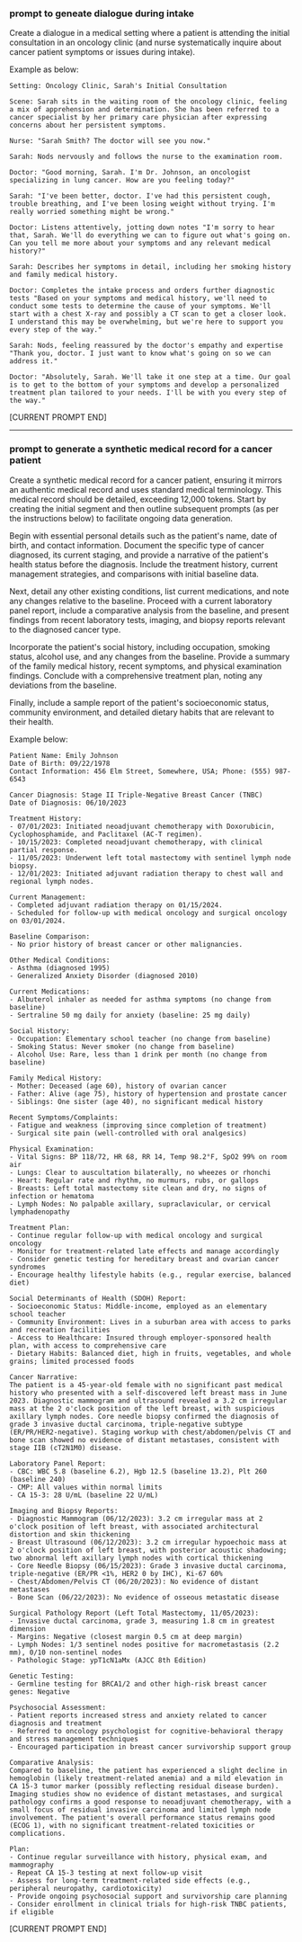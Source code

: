 ### prompt to geneate dialogue during intake

Create a dialogue in a medical setting where a patient is attending the initial consultation in an oncology clinic (and nurse systematically inquire about cancer patient symptoms or issues during intake). 

Example as below:
```
Setting: Oncology Clinic, Sarah's Initial Consultation

Scene: Sarah sits in the waiting room of the oncology clinic, feeling a mix of apprehension and determination. She has been referred to a cancer specialist by her primary care physician after expressing concerns about her persistent symptoms.

Nurse: "Sarah Smith? The doctor will see you now."

Sarah: Nods nervously and follows the nurse to the examination room.

Doctor: "Good morning, Sarah. I'm Dr. Johnson, an oncologist specializing in lung cancer. How are you feeling today?"

Sarah: "I've been better, doctor. I've had this persistent cough, trouble breathing, and I've been losing weight without trying. I'm really worried something might be wrong."

Doctor: Listens attentively, jotting down notes "I'm sorry to hear that, Sarah. We'll do everything we can to figure out what's going on. Can you tell me more about your symptoms and any relevant medical history?"

Sarah: Describes her symptoms in detail, including her smoking history and family medical history.

Doctor: Completes the intake process and orders further diagnostic tests "Based on your symptoms and medical history, we'll need to conduct some tests to determine the cause of your symptoms. We'll start with a chest X-ray and possibly a CT scan to get a closer look. I understand this may be overwhelming, but we're here to support you every step of the way."

Sarah: Nods, feeling reassured by the doctor's empathy and expertise "Thank you, doctor. I just want to know what's going on so we can address it."

Doctor: "Absolutely, Sarah. We'll take it one step at a time. Our goal is to get to the bottom of your symptoms and develop a personalized treatment plan tailored to your needs. I'll be with you every step of the way."
```

[CURRENT PROMPT END]

----

### prompt to generate a synthetic medical record for a cancer patient

Create a synthetic medical record for a cancer patient, ensuring it mirrors an authentic medical record and uses standard medical terminology. This medical record should be detailed, exceeding 12,000 tokens. Start by creating the initial segment and then outline subsequent prompts (as per the instructions below) to facilitate ongoing data generation.

Begin with essential personal details such as the patient's name, date of birth, and contact information. Document the specific type of cancer diagnosed, its current staging, and provide a narrative of the patient's health status before the diagnosis. Include the treatment history, current management strategies, and comparisons with initial baseline data.

Next, detail any other existing conditions, list current medications, and note any changes relative to the baseline. Proceed with a current laboratory panel report, include a comparative analysis from the baseline, and present findings from recent laboratory tests, imaging, and biopsy reports relevant to the diagnosed cancer type.

Incorporate the patient's social history, including occupation, smoking status, alcohol use, and any changes from the baseline. Provide a summary of the family medical history, recent symptoms, and physical examination findings. Conclude with a comprehensive treatment plan, noting any deviations from the baseline.

Finally, include a sample report of the patient's socioeconomic status, community environment, and detailed dietary habits that are relevant to their health.

Example below: 
```
Patient Name: Emily Johnson
Date of Birth: 09/22/1978
Contact Information: 456 Elm Street, Somewhere, USA; Phone: (555) 987-6543

Cancer Diagnosis: Stage II Triple-Negative Breast Cancer (TNBC)
Date of Diagnosis: 06/10/2023

Treatment History:
- 07/01/2023: Initiated neoadjuvant chemotherapy with Doxorubicin, Cyclophosphamide, and Paclitaxel (AC-T regimen).
- 10/15/2023: Completed neoadjuvant chemotherapy, with clinical partial response.
- 11/05/2023: Underwent left total mastectomy with sentinel lymph node biopsy.
- 12/01/2023: Initiated adjuvant radiation therapy to chest wall and regional lymph nodes.

Current Management:
- Completed adjuvant radiation therapy on 01/15/2024.
- Scheduled for follow-up with medical oncology and surgical oncology on 03/01/2024.

Baseline Comparison:
- No prior history of breast cancer or other malignancies.

Other Medical Conditions:
- Asthma (diagnosed 1995)
- Generalized Anxiety Disorder (diagnosed 2010)

Current Medications:
- Albuterol inhaler as needed for asthma symptoms (no change from baseline)
- Sertraline 50 mg daily for anxiety (baseline: 25 mg daily)

Social History:
- Occupation: Elementary school teacher (no change from baseline)
- Smoking Status: Never smoker (no change from baseline)
- Alcohol Use: Rare, less than 1 drink per month (no change from baseline)

Family Medical History:
- Mother: Deceased (age 60), history of ovarian cancer
- Father: Alive (age 75), history of hypertension and prostate cancer
- Siblings: One sister (age 40), no significant medical history

Recent Symptoms/Complaints:
- Fatigue and weakness (improving since completion of treatment)
- Surgical site pain (well-controlled with oral analgesics)

Physical Examination:
- Vital Signs: BP 118/72, HR 68, RR 14, Temp 98.2°F, SpO2 99% on room air
- Lungs: Clear to auscultation bilaterally, no wheezes or rhonchi
- Heart: Regular rate and rhythm, no murmurs, rubs, or gallops
- Breasts: Left total mastectomy site clean and dry, no signs of infection or hematoma
- Lymph Nodes: No palpable axillary, supraclavicular, or cervical lymphadenopathy

Treatment Plan:
- Continue regular follow-up with medical oncology and surgical oncology
- Monitor for treatment-related late effects and manage accordingly
- Consider genetic testing for hereditary breast and ovarian cancer syndromes
- Encourage healthy lifestyle habits (e.g., regular exercise, balanced diet)

Social Determinants of Health (SDOH) Report:
- Socioeconomic Status: Middle-income, employed as an elementary school teacher
- Community Environment: Lives in a suburban area with access to parks and recreation facilities
- Access to Healthcare: Insured through employer-sponsored health plan, with access to comprehensive care
- Dietary Habits: Balanced diet, high in fruits, vegetables, and whole grains; limited processed foods

Cancer Narrative:
The patient is a 45-year-old female with no significant past medical history who presented with a self-discovered left breast mass in June 2023. Diagnostic mammogram and ultrasound revealed a 3.2 cm irregular mass at the 2 o'clock position of the left breast, with suspicious axillary lymph nodes. Core needle biopsy confirmed the diagnosis of grade 3 invasive ductal carcinoma, triple-negative subtype (ER/PR/HER2-negative). Staging workup with chest/abdomen/pelvis CT and bone scan showed no evidence of distant metastases, consistent with stage IIB (cT2N1M0) disease.

Laboratory Panel Report:
- CBC: WBC 5.8 (baseline 6.2), Hgb 12.5 (baseline 13.2), Plt 260 (baseline 240)
- CMP: All values within normal limits
- CA 15-3: 28 U/mL (baseline 22 U/mL)

Imaging and Biopsy Reports:
- Diagnostic Mammogram (06/12/2023): 3.2 cm irregular mass at 2 o'clock position of left breast, with associated architectural distortion and skin thickening
- Breast Ultrasound (06/12/2023): 3.2 cm irregular hypoechoic mass at 2 o'clock position of left breast, with posterior acoustic shadowing; two abnormal left axillary lymph nodes with cortical thickening
- Core Needle Biopsy (06/15/2023): Grade 3 invasive ductal carcinoma, triple-negative (ER/PR <1%, HER2 0 by IHC), Ki-67 60%
- Chest/Abdomen/Pelvis CT (06/20/2023): No evidence of distant metastases
- Bone Scan (06/22/2023): No evidence of osseous metastatic disease

Surgical Pathology Report (Left Total Mastectomy, 11/05/2023):
- Invasive ductal carcinoma, grade 3, measuring 1.8 cm in greatest dimension
- Margins: Negative (closest margin 0.5 cm at deep margin)
- Lymph Nodes: 1/3 sentinel nodes positive for macrometastasis (2.2 mm), 0/10 non-sentinel nodes
- Pathologic Stage: ypT1cN1aMx (AJCC 8th Edition)

Genetic Testing:
- Germline testing for BRCA1/2 and other high-risk breast cancer genes: Negative

Psychosocial Assessment:
- Patient reports increased stress and anxiety related to cancer diagnosis and treatment
- Referred to oncology psychologist for cognitive-behavioral therapy and stress management techniques
- Encouraged participation in breast cancer survivorship support group

Comparative Analysis:
Compared to baseline, the patient has experienced a slight decline in hemoglobin (likely treatment-related anemia) and a mild elevation in CA 15-3 tumor marker (possibly reflecting residual disease burden). Imaging studies show no evidence of distant metastases, and surgical pathology confirms a good response to neoadjuvant chemotherapy, with a small focus of residual invasive carcinoma and limited lymph node involvement. The patient's overall performance status remains good (ECOG 1), with no significant treatment-related toxicities or complications.

Plan:
- Continue regular surveillance with history, physical exam, and mammography
- Repeat CA 15-3 testing at next follow-up visit
- Assess for long-term treatment-related side effects (e.g., peripheral neuropathy, cardiotoxicity)
- Provide ongoing psychosocial support and survivorship care planning
- Consider enrollment in clinical trials for high-risk TNBC patients, if eligible
```

[CURRENT PROMPT END]
